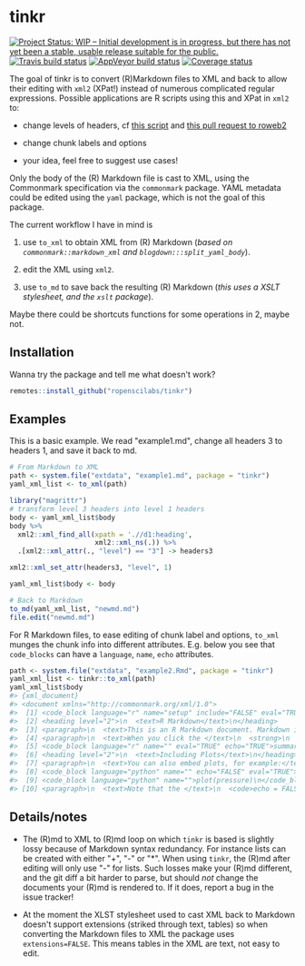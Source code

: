 # tinkr

[![Project Status: WIP – Initial development is in progress, but there has not yet been a stable, usable release suitable for the public.](https://www.repostatus.org/badges/latest/wip.svg)](https://www.repostatus.org/#wip) [![Travis build status](https://travis-ci.org/ropenscilabs/tinkr.svg?branch=master)](https://travis-ci.org/ropenscilabs/tinkr) [![AppVeyor build status](https://ci.appveyor.com/api/projects/status/github/maelle/tinkr?branch=master&svg=true)](https://ci.appveyor.com/project/maelle/tinkr) [![Coverage status](https://codecov.io/gh/ropenscilabs/tinkr/branch/master/graph/badge.svg)](https://codecov.io/github/ropenscilabs/tinkr?branch=master)



The goal of tinkr is to convert (R)Markdown files to XML and back to allow their editing with `xml2` (XPat!) instead of numerous complicated regular expressions. Possible applications are R scripts using this and XPat in `xml2` to:

* change levels of headers, cf [this script](inst/scripts/roweb2_headers.R) and [this pull request to roweb2](https://github.com/ropensci/roweb2/pull/279)

* change chunk labels and options

* your idea, feel free to suggest use cases!

Only the body of the (R) Markdown file is cast to XML, using the Commonmark specification via the `commonmark` package. YAML metadata could be edited using the `yaml` package, which is not the goal of this package.

The current workflow I have in mind is

1. use `to_xml` to obtain XML from (R) Markdown (_based on `commonmark::markdown_xml` and `blogdown:::split_yaml_body`_).

2. edit the XML using `xml2`.

3. use `to_md` to save back the resulting (R) Markdown (_this uses a XSLT stylesheet, and the `xslt` package_).

Maybe there could be shortcuts functions for some operations in 2, maybe not.

## Installation

Wanna try the package and tell me what doesn't work? 

``` r
remotes::install_github("ropenscilabs/tinkr")
```

## Examples

This is a basic example. We read "example1.md", change all headers 3 to headers 1, and save it back to md.

``` r
# From Markdown to XML
path <- system.file("extdata", "example1.md", package = "tinkr")
yaml_xml_list <- to_xml(path)

library("magrittr")
# transform level 3 headers into level 1 headers
body <- yaml_xml_list$body
body %>%
  xml2::xml_find_all(xpath = './/d1:heading',
                     xml2::xml_ns(.)) %>%
  .[xml2::xml_attr(., "level") == "3"] -> headers3

xml2::xml_set_attr(headers3, "level", 1)

yaml_xml_list$body <- body

# Back to Markdown
to_md(yaml_xml_list, "newmd.md")
file.edit("newmd.md")
```

For R Markdown files, to ease editing of chunk label and options, `to_xml` munges the chunk info into different attributes. E.g. below you see that `code_blocks` can have a `language`, `name`, `echo` attributes.

``` r
path <- system.file("extdata", "example2.Rmd", package = "tinkr")
yaml_xml_list <- tinkr::to_xml(path)
yaml_xml_list$body
#> {xml_document}
#> <document xmlns="http://commonmark.org/xml/1.0">
#>  [1] <code_block language="r" name="setup" include="FALSE" eval="TRUE">k ...
#>  [2] <heading level="2">\n  <text>R Markdown</text>\n</heading>
#>  [3] <paragraph>\n  <text>This is an R Markdown document. Markdown is a  ...
#>  [4] <paragraph>\n  <text>When you click the </text>\n  <strong>\n    <t ...
#>  [5] <code_block language="r" name="" eval="TRUE" echo="TRUE">summary(ca ...
#>  [6] <heading level="2">\n  <text>Including Plots</text>\n</heading>
#>  [7] <paragraph>\n  <text>You can also embed plots, for example:</text>\ ...
#>  [8] <code_block language="python" name="" echo="FALSE" eval="TRUE">plot ...
#>  [9] <code_block language="python" name="">plot(pressure)\n</code_block>
#> [10] <paragraph>\n  <text>Note that the </text>\n  <code>echo = FALSE</c ...
```


## Details/notes

* The (R)md to XML to (R)md loop on which `tinkr` is based is slightly lossy because of Markdown syntax redundancy. For instance lists can be created with either "+", "-" or "*". When using `tinkr`, the (R)md after editing will only use "-" for lists. Such losses make your (R)md different, and the git diff a bit harder to parse, but should _not_ change the documents your (R)md is rendered to. If it does, report a bug in the issue tracker!

* At the moment the XLST stylesheet used to cast XML back to Markdown doesn't support extensions (striked through text, tables) so when converting the Markdown files to XML the package uses `extensions=FALSE`. This means tables in the XML are text, not easy to edit.


